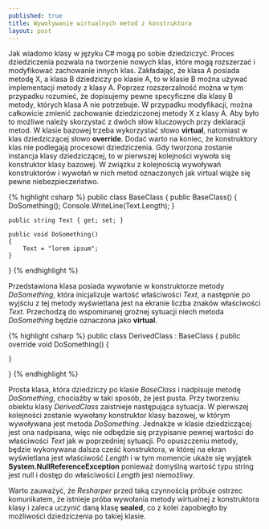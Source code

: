 ```yaml
---
published: true
title: Wywoływanie wirtualnych metod z konstruktora
layout: post
---
```

Jak wiadomo klasy w języku C# mogą po sobie dziedziczyć. Proces dziedziczenia pozwala na tworzenie nowych klas, które mogą rozszerzać i modyfikować zachowanie innych klas. Zakładając, że klasa A posiada metodę X, a klasa B dziedziczy po klasie A, to w klasie B można używać implementacji metody z klasy A. Poprzez rozszerzalność można w tym przypadku rozumieć, że dopisujemy pewne specyficzne dla klasy B metody, których klasa A nie potrzebuje. W przypadku modyfikacji, można całkowicie zmienić zachowanie dziedziczonej metody X z klasy A. Aby było to możliwe należy skorzystać z dwóch słów kluczowych przy deklaracji metod. W klasie bazowej trzeba wykorzystać słowo **virtual**, natomiast w klas dziedziczącej słowo **override**. Dodać warto na koniec, że konstruktory klas nie podlegają procesowi dziedziczenia. Gdy tworzona zostanie instancja klasy dziedziczącej, to w pierwszej kolejności wywoła się konstruktor klasy bazowej. W związku z kolejnością wywoływań konstruktorów i wywołań w nich metod oznaczonych jak virtual wiąże się pewne niebezpieczeństwo.

{% highlight csharp %}
public class BaseClass
{
    public BaseClass()
    {
        DoSomething();
        Console.WriteLine(Text.Length);
    }

    public string Text { get; set; }

    public void DoSomething()
    {
        Text = "lorem ipsum";
    }
}
{% endhighlight %}

Przedstawiona klasa posiada wywołanie w konstruktorze metody *DoSomething*, która inicjalizuje wartość właściwości *Text*, a następnie po wyjściu z tej metody wyświetlana jest na ekranie liczba znaków właściwości *Text*. Przechodzą do wspominanej groźnej sytuacji niech metoda *DoSomething* będzie oznaczona jako **virtual**.

{% highlight csharp %}
public class DerivedClass : BaseClass
{
    public override void DoSomething()
    {
            
    }
}
{% endhighlight %}

Prosta klasa, która dziedziczy po klasie *BaseClass* i nadpisuje metodę *DoSomething*, chociażby w taki sposób, że jest pusta. Przy tworzeniu obiektu klasy *DerivedClass* zaistnieje następująca sytuacja. W pierwszej kolejności zostanie wywołany konstruktor klasy bazowej, w którym wywoływana jest metoda *DoSomething*. Jednakże w klasie dziedziczącej jest ona nadpisana, więc nie odbędzie się przypisanie pewnej wartości do właściwości *Text* jak w poprzedniej sytuacji. Po opuszczeniu metody, będzie wykonywana dalsza cześć konstruktora, w której na ekran wyświetlana jest właściwość *Length* i w tym momencie ukaże się wyjątek **System.NullReferenceException** ponieważ domyślną wartość typu string jest null i dostęp do właściwości *Length* jest niemożliwy.

Warto zauważyć, że *Resharper* przed taką czynnością próbuje ostrzec komunikatem, że istnieje próba wywołania metody wirtualnej z konstruktora klasy i zaleca uczynić daną klasę **sealed**, co z kolei zapobiegło by możliwości dziedziczenia po takiej klasie.